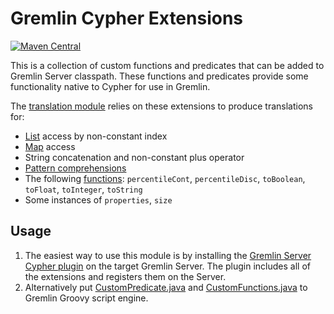 # Gremlin Cypher Extensions

[![Maven Central](https://maven-badges.herokuapp.com/maven-central/org.opencypher.gremlin/cypher-gremlin-extensions/badge.svg?style=shield)](https://maven-badges.herokuapp.com/maven-central/org.opencypher.gremlin/cypher-gremlin-extensions)

This is a collection of custom functions and predicates that can be added to Gremlin Server classpath. These functions and predicates provide some functionality native to Cypher for use in Gremlin.

The [translation module](../../translation) relies on these extensions to produce translations for:
- [List](https://neo4j.com/docs/developer-manual/current/cypher/syntax/lists/) access by non-constant index
- [Map](https://neo4j.com/docs/developer-manual/current/cypher/syntax/maps/) access
- String concatenation and non-constant plus operator
- [Pattern comprehensions](https://neo4j.com/docs/developer-manual/current/cypher/syntax/lists/#cypher-pattern-comprehension)
- The following [functions](https://neo4j.com/docs/developer-manual/current/cypher/functions/): `percentileCont`, `percentileDisc`, `toBoolean`, `toFloat`, `toInteger`, `toString`
- Some instances of `properties`, `size`

## Usage

1. The easiest way to use this module is by installing the [Gremlin Server Cypher plugin](../cypher-gremlin-server-plugin) on the target Gremlin Server. The plugin includes all of the extensions and registers them on the Server.
2. Alternatively put [CustomPredicate.java](https://github.com/opencypher/cypher-for-gremlin/blob/master/tinkerpop/cypher-gremlin-extensions/src/main/java/org/opencypher/gremlin/traversal/CustomPredicate.java) and [CustomFunctions.java](https://github.com/opencypher/cypher-for-gremlin/blob/master/tinkerpop/cypher-gremlin-extensions/src/main/java/org/opencypher/gremlin/traversal/CustomFunctions.java) to Gremlin Groovy script engine.
